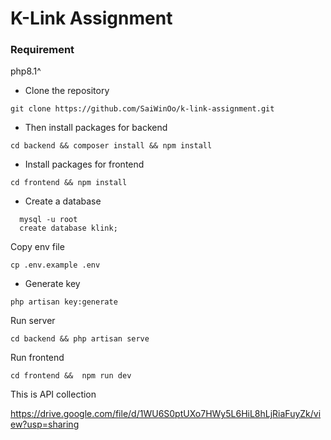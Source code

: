# K-Link Assignment

### Requirement
php8.1^


- Clone the repository
```
git clone https://github.com/SaiWinOo/k-link-assignment.git
```
- Then install packages for backend
```
cd backend && composer install && npm install
```
- Install packages for frontend

```
cd frontend && npm install
```
- Create a database
```
  mysql -u root
  create database klink;
  ```
Copy env file
```
cp .env.example .env
```
- Generate key
```
php artisan key:generate
```
Run server
```
cd backend && php artisan serve
```
Run frontend
```
cd frontend &&  npm run dev
```

This is API collection

https://drive.google.com/file/d/1WU6S0ptUXo7HWy5L6HiL8hLjRiaFuyZk/view?usp=sharing